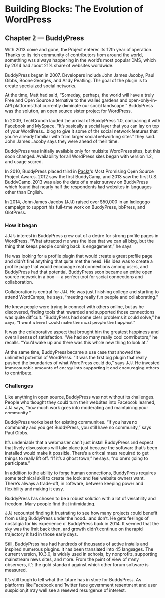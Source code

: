 # Building Blocks: The Evolution of WordPress
## Chapter 2 — BuddyPress

With 2013 come and gone, the Project entered its 12th year of operation. Thanks to its rich community of contributors from around the world, something was always happening in the world’s most popular CMS, which by 2014 had about 21% share of websites worldwide. 

BuddyPress began in 2007. Developers include John James Jacoby, Paul Gibbs, Boone Georges, and Andy Peatling. The goal of the plugin is to create specialized social networks. 

At the time, Matt had said, “Someday, perhaps, the world will have a truly Free and Open Source alternative to the walled gardens and open-only-in-API platforms that currently dominate our social landscape.” BuddyPress was the solution, an open source sister project for WordPress. 

In 2009, TechCrunch lauded the arrival of BuddyPress 1.0, comparing it with Facebook and MySpace. “It’s basically a social layer that you can lay on top of your WordPress…blog to give it some of the social network features that you’re already familiar with from larger social networking sites,” they said. John James Jacoby says they were ahead of their time.

BuddyPress was initially available only for multisite WordPress sites, but this soon changed. Availability for all WordPress sites began with version 1.2, and usage soared.

In 2010, BuddyPress placed third in [Packt](https://en.wikipedia.org/wiki/Packt)'s Most Promising Open Source Project Awards. 2012 saw the first BuddyCamp, and 2013 saw the first U.S. BuddyCamp. 2013 was also the date of a major survey on BuddyPress which found that nearly half the respondents had websites in languages other than English.

In 2014, John James Jacoby (JJJ) raised over $50,000 in an Indiegogo campaign to support his full-time work on BuddyPress, bbPress, and GlotPress. 

### How it began

JJJ’s interest in BuddyPress grew out of a desire for strong profile pages in WordPress. “What attracted me was the idea that we can all blog, but the thing that keeps people coming back is engagement,” he says.

He was looking for a profile plugin that would create a great profile page and didn’t find anything that quite met the need. His idea was to create a profile page that would encourage real connections among users, and BuddyPress had that potential. BuddyPress soon became an entire open source network in a box — a perfect tool for social connections and collaboration.

Collaboration is central for JJJ. He was just finishing college and starting to attend WordCamps, he says, “meeting really fun people and collaborating.”

He knew people were trying to connect with others online, but as he discovered, finding tools that rewarded and supported those connections was quite difficult. “BuddyPress had some clear problems it could solve,” he says, “I went where I could make the most people the happiest.”

It was the collaborative aspect that brought him the greatest happiness  and overall sense of satisfaction. “We had so many really cool contributors,” he recalls. “You’d wake up and there was this whole new thing to look at.”

At the same time, BuddyPress became a use case that showed the unlimited potential of WordPress. “It was the first big plugin that really pushed the boundaries of what WordPress could do,” says JJJ. He invested immeasurable amounts of energy into supporting it and encouraging others to contribute. 

### Challenges

Like anything in open source, BuddyPress was not without its challenges. People who thought they could turn their websites into Facebook learned, JJJ says, “how much work goes into moderating and maintaining your community.”

BuddyPress works best for existing communities. “If you have no community and you get BuddyPress, you still have no community,” says Paul Gibbs.

It’s undeniable that a webmaster can’t just install BuddyPress and expect that lively discussions will take place just because the software that’s been installed would make it possible. There’s a critical mass required to get things to really lift off. “If it’s a ghost town,” he says, “no one’s going to participate.”

In addition to the ability to forge human connections, BuddyPress requires some technical skill to create the look and feel website owners want. There’s always a trade-off, in software, between keeping power and flexibility and making it easy. 

BuddyPress has chosen to be a robust solution with a lot of versatility and freedom. Many people find that intimidating. 

JJJ recounted finding it frustrating to see how many projects could benefit from using BuddyPress under the hood…and don’t. He gets feelings of nostalgia for his experience of BuddyPress back in 2014. It seemed that the sky was the limit back then, and growth didn’t continue on the rapid trajectory it had in those early days. 

Still, BuddyPress has had hundreds of thousands of active installs and inspired numerous plugins. It has been translated into 45 languages. The current version, 10.3.0, is widely used in schools, by nonprofits, supporting mainstream news sites, and more. From the point of view of many observers, it’s the gold standard against which other forum software is measured. 

It’s still tough to tell what the future has in store for BuddyPress. As platforms like Facebook and Twitter face government resentment and user suspicion,it may well see a renewed resurgence of interest.


